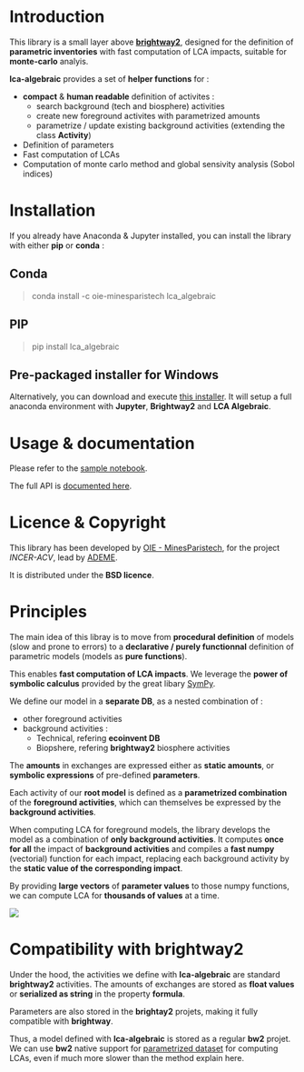 
# Introduction

This library is a small layer above [**brightway2**](https://brightway.dev/), designed for the definition of **parametric inventories** 
with fast computation of LCA impacts, suitable for **monte-carlo** analyis.

**lca-algebraic** provides a set of  **helper functions** for : 
* **compact** & **human readable** definition of activites :  
    * search background (tech and biosphere) activities 
    * create new foreground activites with parametrized amounts
    * parametrize / update existing background activities (extending the class **Activity**)
* Definition of parameters
* Fast computation of LCAs
* Computation of monte carlo method and global sensivity analysis (Sobol indices) 

# Installation 

If you already have Anaconda & Jupyter installed, you can install the library with either **pip** or **conda** :

## Conda

> conda install -c oie-minesparistech lca_algebraic

## PIP

> pip install lca_algebraic

## Pre-packaged installer for Windows

Alternatively, you can download and execute [this installer](https://github.com/oie-mines-paristech/lca_algebraic/releases/download/1.0.0/incer-acv-model-installer.exe). It will setup a full anaconda environment with **Jupyter**, 
**Brightway2** and **LCA Algebraic**.

# Usage & documentation 

Please refer to the [sample notebook](./example-notebook.ipynb).

The full API is [documented here](https://oie-mines-paristech.github.io/lca_algebraic/doc/).

# Licence & Copyright

This library has been developed by [OIE - MinesParistech](http://www.oie.mines-paristech.fr), for the project *INCER-ACV*, 
lead by [ADEME](https://www.ademe.fr/). 

It is distributed under the **BSD licence**.

  
# Principles 

The main idea of this libray is to move from **procedural definition** of models (slow and prone to errors) to a **declarative / purely functionnal** definition of parametric models (models as **pure functions**). 

This enables **fast computation of LCA impacts**. 
We leverage the **power of symbolic calculus** provided by the great libary [SymPy](https://www.sympy.org/en/index.html).

We define our model in a **separate DB**, as a nested combination of : 
* other foreground activities
* background activities :
    * Technical, refering **ecoinvent DB**
    * Biopshere, refering **brightway2** biosphere activities
    
The **amounts** in exchanges are expressed either as **static amounts**, or **symbolic expressions** of pre-defined **parameters**.

Each activity of our **root model** is defined as a **parametrized combination** of the **foreground activities**, which can themselves be expressed by the **background activities**.

When computing LCA for foreground models, the library develops the model as a combination of **only background activities**. It computes **once for all** the impact of **background activities** and compiles a **fast numpy** (vectorial) function for each impact, replacing each background activity by the **static value of the corresponding impact**.

By providing **large vectors** of **parameter values** to those numpy functions, we can compute LCA for **thousands of values** at a time.

![](https://oie-mines-paristech.github.io/lca_algebraic/doc/lca-algebraic.png)

# Compatibility with brightway2 

Under the hood, the activities we define with **lca-algebraic** are standard **brightway2** activities. 
The amounts of exchanges are stored as **float values** or **serialized as string** in the property **formula**.

Parameters are also stored in the **brightay2** projets, making it fully compatible with **brightway**.

Thus, a model defined with **lca-algebraic** is stored as a regular **bw2** projet. We can use **bw2** native support for [parametrized dataset](https://2.docs.brightway.dev/intro.html#parameterized-datasets) for computing LCAs, even if much more slower than the method explain here.
